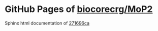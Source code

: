 GitHub Pages of [biocorecrg/MoP2](https://github.com/biocorecrg/MoP2.git)
===
Sphinx html documentation of [271696ca](https://github.com/biocorecrg/MoP2/tree/271696ca8dfc3d42460b0b6bf6d794b5bc4c00b0)
